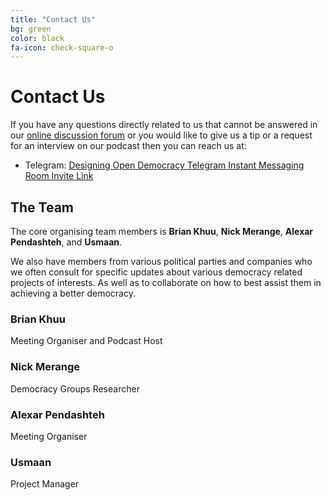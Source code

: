 ```yaml
---
title: "Contact Us"
bg: green
color: black
fa-icon: check-square-o
---
```


# Contact Us

If you have any questions directly related to us that cannot be answered in our [online discussion forum](https://discuss.designingopendemocracy.com/) or you would like to give us a tip or a request for an interview on our podcast then you can reach us at:

* Telegram: [Designing Open Democracy Telegram Instant Messaging Room Invite Link](https://t.me/joinchat/HNk_UBX8A7jBPJPbAZU5Zg)

<!-- * Email: [contact@designingopendemocracy.com](mailto:contact+website@designingopendemocracy.com?subject=Website) -->


## The Team

The core organising team members is **Brian Khuu**, **Nick Merange**, **Alexar Pendashteh**, and **Usmaan**.

We also have members from various political parties and companies who we often consult for specific updates about various democracy related projects of interests. As well as to collaborate on how to best assist them in achieving a better democracy.


### Brian Khuu

Meeting Organiser and Podcast Host

### Nick Merange

Democracy Groups Researcher

### Alexar Pendashteh

Meeting Organiser

### Usmaan

Project Manager


<!--
### Simon Gnieslaw
  --->
